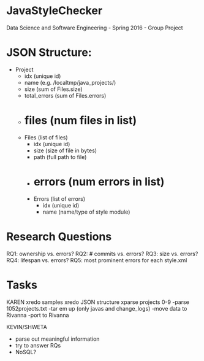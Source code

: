 # JavaStyleChecker
Data Science and Software Engineering - Spring 2016 - Group Project

# JSON Structure:
+ Project
	- idx			(unique id)
	- name 			(e.g. /localtmp/java_projects/<name>)
	- size 			(sum of Files.size)
	- total_errors 	(sum of Files.errors)
	- # files 		(num files in list)
	- Files 		(list of files)
		+ idx			(unique id)
		+ size			(size of file in bytes)
		+ path			(full path to file)
		+ # errors 		(num errors in list)
		+ Errors 		(list of errors)
			- idx 			(unique id)
			- name 			(name/type of style module)

# Research Questions
RQ1: ownership vs. errors?
RQ2: # commits vs. errors?
RQ3: size vs. errors?
RQ4: lifespan vs. errors?
RQ5: most prominent errors for each style.xml

# Tasks
KAREN
xredo samples
	xredo JSON structure
	xparse projects 0-9
-parse 1052projects.txt
-tar em up (only javas and change_logs)
-move data to Rivanna
-port to Rivanna

KEVIN/SHWETA
- parse out meaningful information
- try to answer RQs
- NoSQL?

